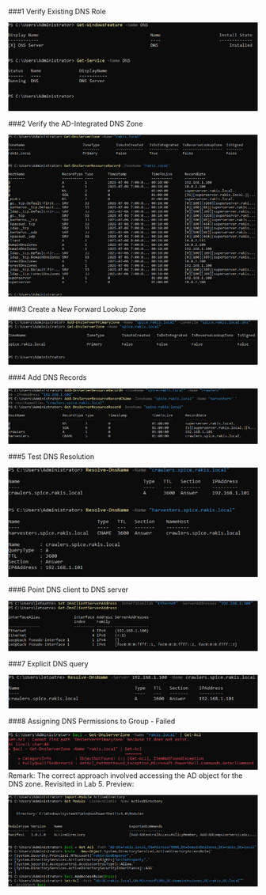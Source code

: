 ###1 Verify Existing DNS Role

![Alt text](images/1%20Verify%20Existing%20DNS%20Role.png)

###2 Verify the AD-Integrated DNS Zone

![Alt text](images/2%20Verify%20the%20AD-Integrated%20DNS%20Zone.png)

###3 Create a New Forward Lookup Zone

![Alt text](images/3%20Create%20a%20New%20Forward%20Lookup%20Zone.png)

###4 Add DNS Records

![Alt text](images/4%20Add%20DNS%20Records.png)

###5 Test DNS Resolution

![Alt text](images/5%20Test%20DNS%20Resolution.png)

###6 Point DNS client to DNS server

![Alt text](images/6%20Point%20DNS%20client%20to%20DNS%20server.png)

###7 Explicit DNS query

![Alt text](images/7%20Explicit%20DNS%20query.png)

###8 Assigning DNS Permissions to Group - Failed

![Alt text](images/8%20Failing%20Assigning%20DNS%20Permissions%20to%20Group.png)
Remark: The correct approach involved accessing the AD object for the DNS zone. Revisited in Lab 5. Preview:

![Alt text](images/1%20Fix%20and%20Complete%20DNS%20Permissions.png)
